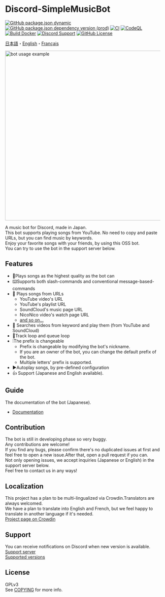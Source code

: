 # Discord-SimpleMusicBot
[![GitHub package.json dynamic](https://img.shields.io/github/package-json/version/mtripg6666tdr/Discord-SimpleMusicBot/master)](https://github.com/mtripg6666tdr/Discord-SimpleMusicBot/blob/master/package.json) [![GitHub package.json dependency version (prod)](https://img.shields.io/badge/dynamic/json?color=blue&label=oceanic.js&query=%24.dependencies%5B%22oceanic.js%22%5D&url=https%3A%2F%2Fraw.githubusercontent.com%2Fmtripg6666tdr%2FDiscord-SimpleMusicBot%2Fmaster%2Fpackage.json)](https://github.com/OceanicJS/Oceanic) [![CI](https://github.com/mtripg6666tdr/Discord-SimpleMusicBot/actions/workflows/test.yml/badge.svg)](https://github.com/mtripg6666tdr/Discord-SimpleMusicBot/actions/workflows/test.yml) [![CodeQL](https://github.com/mtripg6666tdr/Discord-SimpleMusicBot/actions/workflows/codeql-analysis.yml/badge.svg)](https://github.com/mtripg6666tdr/Discord-SimpleMusicBot/actions/workflows/codeql-analysis.yml) [![Build Docker](https://github.com/mtripg6666tdr/Discord-SimpleMusicBot/actions/workflows/build-docker.yml/badge.svg)](https://github.com/mtripg6666tdr/Discord-SimpleMusicBot/actions/workflows/build-docker.yml) [![Discord Support](https://img.shields.io/discord/847435307582095360?label=discord&logo=discord&logoColor=white)](https://myon.page.link/8QZw) [![GitHub License](https://img.shields.io/github/license/mtripg6666tdr/Discord-SimpleMusicBot)](LICENSE)

[日本語](/README.md)・[English](/locales/README.en-US.md)・[Français](/locales/README.fr-FR.md)

<img alt="bot usage example" src="https://user-images.githubusercontent.com/56076195/218059644-2ebdf405-b9f8-4561-a3cc-2bcecf09f145.png" width="550" />

A music bot for Discord, made in Japan.  
This bot supports playing songs from YouTube. No need to copy and paste URLs, but you can find music by keywords.  
Enjoy your favorite songs with your friends, by using this OSS bot.  
You can try to use the bot in the support server below.

## Features
- 🎵Plays songs as the highest quality as the bot can
- ⌨️Supports both slash-commands and conventional message-based-commands
- 🔗 Plays songs from URLs
  - YouTube video's URL
  - YouTube's playlist URL
  - SoundCloud's music page URL
  - NicoNico video's watch page URL
  - [and so on...](https://web.usamyon.moe/Discord-SimpleMusicBot/docs/commands/overview)
- 🔎 Searches videos from keyword and play them (from YouTube and SoundCloud)
- 🔁Track loop and queue loop
- ❕The prefix is changeable
  - Prefix is changeable by modifying the bot's nickname.
  - If you are an owner of the bot, you can change the default prefix of the bot.
  - Multiple letters' prefix is supported.
- ▶️Autoplay songs, by pre-defined configuration
- 👍 Support (Japanese and English available).

## Guide
The documentation of the bot (Japanese).
- [Documentation](https://web.usamyon.moe/Discord-SimpleMusicBot/)

## Contribution
The bot is still in developing phase so very buggy.  
Any contributions are welcome!  
If you find any bugs, please confirm there's no duplicated issues at first and feel free to open a new issue.After that, open a pull request if you can.  
Not only opening issues, we accept inquiries (Japanese or English) in the support server below.  
Feel free to contact us in any ways!

## Localization
This project has a plan to be multi-lingualized via Crowdin.Translators are always welcomed.  
We have a plan to translate into English and French, but we feel happy to translate in another language if it's needed.  
[Project page on Crowdin](https://crowdin.com/project/discord-simplemusicbot)

## Support
You can receive notifications on Discord when new version is available.   
[Support server](https://myon.page.link/8QZw)  
[Supported versions](https://web.usamyon.moe/Discord-SimpleMusicBot/docs/next/setup/support)

## License
GPLv3  
See [COPYING](COPYING) for more info.

